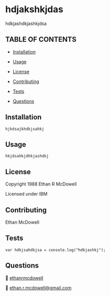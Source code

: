 
  
  
  # **hdjakshkjdas**

  

  hdkjashdkjashkjdsa

  ## TABLE OF CONTENTS
  
  - [Installation](#Installation) 

  - [Usage](#Usage) 

  - [License](#License) 

  - [Contributing](#Contributing) 

  - [Tests](#Tests) 

  - [Questions](#Questions) 

  
  ## Installation
  
 `hjkdsajkhdkjsahkj` 

  ## Usage
  
 `hkjdsahkjdhkjashdkj` 

  ## License
  
 Copyright 1988 Ethan R McDowell
  
 Licensed under IBM
  

  ## Contributing
  
 Ethan McDowell 

  ## Tests
  
 ```var hdkjsahdkjsa = console.log("hdkjashkj");``` 

  ## Questions
  
 :link: <a href='https://github.com/ethanrmcdowell'>ethanrmcdowell</a>
  
  
 :e-mail: ethan.r.mcdowell@gmail.com

